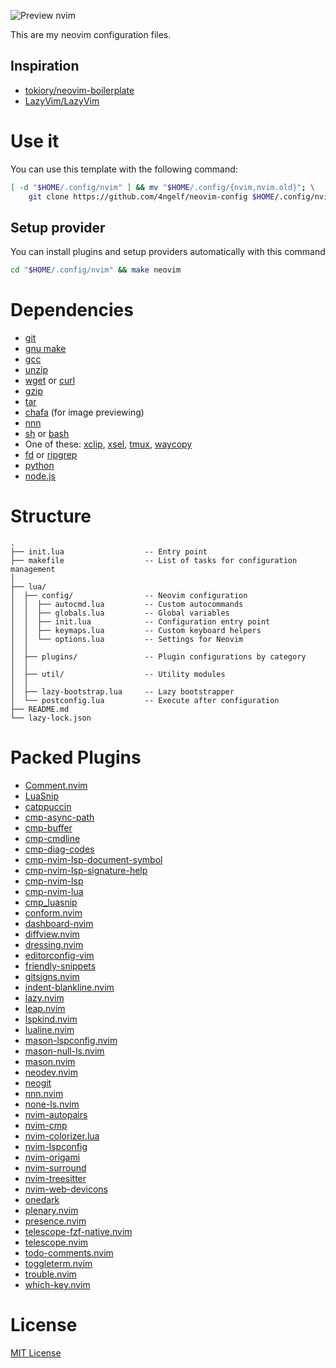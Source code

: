 ![Preview nvim](https://github.com/4ngelf/neovim-config/assets/32184965/568faae0-ffdf-4e1a-8f55-8179aae04a1a)

This are my neovim configuration files.

## Inspiration

- [tokiory/neovim-boilerplate](https://github.com/tokiory/neovim-boilerplate/)
- [LazyVim/LazyVim](https://github.com/LazyVim/LazyVim)

# Use it

You can use this template with the following command:

```bash
[ -d "$HOME/.config/nvim" ] && mv "$HOME/.config/{nvim,nvim.old}"; \
    git clone https://github.com/4ngelf/neovim-config $HOME/.config/nvim
```

## Setup provider

You can install plugins and setup providers automatically with this command

```bash
cd "$HOME/.config/nvim" && make neovim
```

<!-- dependency -->

# Dependencies

- [git](https://git-scm.com/)
- [gnu make](https://www.gnu.org/software/make/)
- [gcc](https://www.gnu.org/software/gcc/)
- [unzip](https://packages.debian.org/sid/unzip)
- [wget](https://www.gnu.org/software/wget/) or [curl](https://curl.se/)
- [gzip](https://www.gnu.org/software/gzip/)
- [tar](https://www.gnu.org/software/tar/)
- [chafa](https://hpjansson.org/chafa/) (for image previewing)
- [nnn](https://github.com/jarun/nnn)
- [sh](https://en.wikipedia.org/wiki/Bourne_shell) or [bash](https://www.gnu.org/software/bash/)
- One of these: [xclip](https://github.com/astrand/xclip), [xsel](https://github.com/kfish/xsel), [tmux](https://github.com/tmux/tmux), [waycopy](https://github.com/noocsharp/wayclip)
- [fd](https://github.com/sharkdp/fd) or [ripgrep](https://github.com/BurntSushi/ripgrep)
- [python](https://www.python.org/)
- [node.js](https://nodejs.org/en)

<!-- dependency-end -->

# Structure

```
.
├── init.lua                  -- Entry point
├── makefile                  -- List of tasks for configuration management
│
├── lua/
│  ├── config/                -- Neovim configuration
│  │  ├── autocmd.lua         -- Custom autocommands
│  │  ├── globals.lua         -- Global variables
│  │  ├── init.lua            -- Configuration entry point
│  │  ├── keymaps.lua         -- Custom keyboard helpers
│  │  └── options.lua         -- Settings for Neovim
│  │
│  ├── plugins/               -- Plugin configurations by category
│  │
│  ├── util/                  -- Utility modules
│  │
│  ├── lazy-bootstrap.lua     -- Lazy bootstrapper
│  └── postconfig.lua         -- Execute after configuration
├── README.md
└── lazy-lock.json
```

# Packed Plugins

<!-- plugins -->

- [Comment.nvim](https://github.com/numToStr/Comment.nvim)
- [LuaSnip](https://github.com/L3MON4D3/LuaSnip)
- [catppuccin](https://github.com/catppuccin/nvim)
- [cmp-async-path](https://github.com/FelipeLema/cmp-async-path)
- [cmp-buffer](https://github.com/hrsh7th/cmp-buffer)
- [cmp-cmdline](https://github.com/hrsh7th/cmp-cmdline)
- [cmp-diag-codes](https://github.com/JMarkin/cmp-diag-codes)
- [cmp-nvim-lsp-document-symbol](https://github.com/hrsh7th/cmp-nvim-lsp-document-symbol)
- [cmp-nvim-lsp-signature-help](https://github.com/hrsh7th/cmp-nvim-lsp-signature-help)
- [cmp-nvim-lsp](https://github.com/hrsh7th/cmp-nvim-lsp)
- [cmp-nvim-lua](https://github.com/hrsh7th/cmp-nvim-lua)
- [cmp_luasnip](https://github.com/saadparwaiz1/cmp_luasnip)
- [conform.nvim](https://github.com/stevearc/conform.nvim)
- [dashboard-nvim](https://github.com/nvimdev/dashboard-nvim)
- [diffview.nvim](https://github.com/sindrets/diffview.nvim)
- [dressing.nvim](https://github.com/stevearc/dressing.nvim)
- [editorconfig-vim](https://github.com/editorconfig/editorconfig-vim)
- [friendly-snippets](https://github.com/rafamadriz/friendly-snippets)
- [gitsigns.nvim](https://github.com/lewis6991/gitsigns.nvim)
- [indent-blankline.nvim](https://github.com/lukas-reineke/indent-blankline.nvim)
- [lazy.nvim](https://github.com/folke/lazy.nvim)
- [leap.nvim](https://github.com/ggandor/leap.nvim)
- [lspkind.nvim](https://github.com/onsails/lspkind.nvim)
- [lualine.nvim](https://github.com/nvim-lualine/lualine.nvim)
- [mason-lspconfig.nvim](https://github.com/williamboman/mason-lspconfig.nvim)
- [mason-null-ls.nvim](https://github.com/jay-babu/mason-null-ls.nvim)
- [mason.nvim](https://github.com/williamboman/mason.nvim)
- [neodev.nvim](https://github.com/folke/neodev.nvim)
- [neogit](https://github.com/NeogitOrg/neogit)
- [nnn.nvim](https://github.com/luukvbaal/nnn.nvim)
- [none-ls.nvim](https://github.com/nvimtools/none-ls.nvim)
- [nvim-autopairs](https://github.com/windwp/nvim-autopairs)
- [nvim-cmp](https://github.com/hrsh7th/nvim-cmp)
- [nvim-colorizer.lua](https://github.com/norcalli/nvim-colorizer.lua)
- [nvim-lspconfig](https://github.com/neovim/nvim-lspconfig)
- [nvim-origami](https://github.com/chrisgrieser/nvim-origami)
- [nvim-surround](https://github.com/kylechui/nvim-surround)
- [nvim-treesitter](https://github.com/nvim-treesitter/nvim-treesitter)
- [nvim-web-devicons](https://github.com/nvim-tree/nvim-web-devicons)
- [onedark](https://github.com/navarasu/onedark.nvim)
- [plenary.nvim](https://github.com/nvim-lua/plenary.nvim)
- [presence.nvim](https://github.com/andweeb/presence.nvim)
- [telescope-fzf-native.nvim](https://github.com/nvim-telescope/telescope-fzf-native.nvim)
- [telescope.nvim](https://github.com/nvim-telescope/telescope.nvim)
- [todo-comments.nvim](https://github.com/folke/todo-comments.nvim)
- [toggleterm.nvim](https://github.com/akinsho/toggleterm.nvim)
- [trouble.nvim](https://github.com/folke/trouble.nvim)
- [which-key.nvim](https://github.com/folke/which-key.nvim)
<!-- plugins-end -->

# License

[MIT License](./LICENSE)

